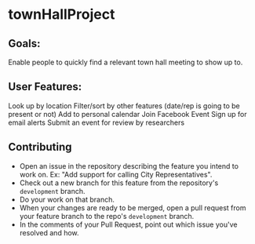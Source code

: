 # townHallProject

## Goals:
Enable people to quickly find a relevant town hall meeting to show up to.

## User Features:
Look up by location 
Filter/sort by other features (date/rep is going to be present or not)
Add to personal calendar 
Join Facebook Event
Sign up for email alerts
Submit an event for review by researchers

## Contributing

- Open an issue in the repository describing the feature you intend to work on. Ex: "Add support for calling City Representatives".
- Check out a new branch for this feature from the repository's `development` branch. 
- Do your work on that branch.
- When your changes are ready to be merged, open a pull request from your feature branch to the repo's `development` branch.
- In the comments of your Pull Request, point out which issue you've resolved and how.

